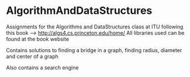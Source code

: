 AlgorithmAndDataStructures
==========================

Assignments for the Algorithms and DataStructures class at ITU following this book --> http://algs4.cs.princeton.edu/home/  All libraries used can be found at the book website

Contains solutions to finding a bridge in a graph, finding radius, diameter and center of a graph

Also contains a search engine 
